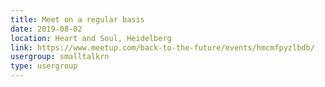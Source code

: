 ```yaml
---
title: Meet on a regular basis
date: 2019-08-02
location: Heart and Soul, Heidelberg
link: https://www.meetup.com/back-to-the-future/events/hmcmfpyzlbdb/
usergroup: smalltalkrn
type: usergroup
---
```

